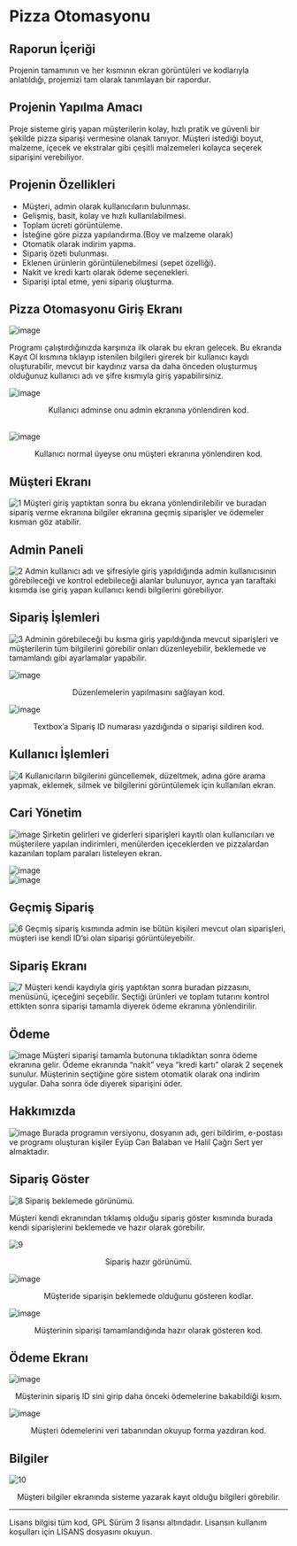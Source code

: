 # Pizza Otomasyonu

## Raporun İçeriği
Projenin tamamının ve her kısmının ekran görüntüleri ve kodlarıyla anlatıldığı, projemizi tam olarak tanımlayan bir rapordur.

## Projenin Yapılma Amacı
Proje sisteme giriş yapan müşterilerin kolay, hızlı pratik ve güvenli bir şekilde pizza siparişi vermesine olanak tanıyor. Müşteri istediği boyut, malzeme, içecek ve ekstralar gibi çeşitli malzemeleri kolayca seçerek siparişini verebiliyor.

## Projenin Özellikleri

* Müşteri, admin olarak kullanıcıların bulunması.
* Gelişmiş, basit, kolay ve hızlı kullanılabilmesi.
* Toplam ücreti görüntüleme.
* İsteğine göre pizza yapılandırma.(Boy ve malzeme olarak)
* Otomatik olarak indirim yapma.
* Sipariş özeti bulunması.
* Eklenen ürünlerin görüntülenebilmesi (sepet özelliği).
* Nakit ve kredi kartı olarak ödeme seçenekleri.
* Siparişi iptal etme, yeni sipariş oluşturma.

## Pizza Otomasyonu Giriş Ekranı
![image](https://user-images.githubusercontent.com/42430554/136610534-00d8a07a-23d3-492b-b39d-dc858c951373.png)

Programı çalıştırdığınızda karşınıza ilk olarak bu ekran gelecek. Bu ekranda Kayıt Ol kısmına tıklayıp istenilen bilgileri girerek bir kullanıcı kaydı oluşturabilir, mevcut bir kaydınız varsa da daha önceden oluşturmuş olduğunuz kullanıcı adı ve şifre kısmıyla giriş yapabilirsiniz.

![image](https://user-images.githubusercontent.com/42430554/136610583-29747aa4-58b5-4e43-90f2-91edf2bd5d86.png)<br/>
<center>Kullanıcı adminse onu admin ekranına yönlendiren kod.</center><br/>

![image](https://user-images.githubusercontent.com/42430554/136610603-70d547a1-6377-499e-b06e-2674e5a08c60.png)
<center>Kullanıcı normal üyeyse onu müşteri ekranına yönlendiren kod.</center>

## Müşteri Ekranı
![1](https://user-images.githubusercontent.com/42430554/136611924-13754391-c8c6-411f-a323-ecc1170ed778.jpg)
Müşteri giriş yaptıktan sonra bu ekrana yönlendirilebilir ve buradan sipariş verme ekranına bilgiler ekranına geçmiş siparişler ve ödemeler kısmıan göz atabilir.

## Admin Paneli
![2](https://user-images.githubusercontent.com/42430554/136611952-bd30d5c5-ab32-4ec4-92e7-e2546239ca0b.jpg)
Admin kullanıcı adı ve şifresiyle giriş yapıldığında admin kullanıcısının görebileceği ve kontrol edebileceği alanlar bulunuyor, ayrıca yan taraftaki kısımda ise giriş yapan kullanıcı kendi bilgilerini görebiliyor.

## Sipariş İşlemleri
![3](https://user-images.githubusercontent.com/42430554/136611999-d9657cdc-165d-45a5-9e7a-1cc4928115c1.jpg)
Adminin görebileceği bu kısma giriş yapıldığında mevcut siparişleri ve müşterilerin tüm bilgilerini görebilir onları düzenleyebilir, beklemede ve tamamlandı gibi ayarlamalar yapabilir.

![image](https://user-images.githubusercontent.com/42430554/136612025-92322353-fc77-40e2-b305-be3c45091f30.png)
<center>Düzenlemelerin yapılmasını sağlayan kod.</center>

![image](https://user-images.githubusercontent.com/42430554/136612040-8a19f876-1300-4972-8b7a-9d8fe00a4386.png)
<center>Textbox’a Sipariş ID numarası yazdığında o siparişi sildiren kod.</center>

## Kullanıcı İşlemleri
![4](https://user-images.githubusercontent.com/42430554/136612078-e7cc7c75-4661-4332-bf4c-b473a59bdc7c.jpg)
Kullanıcıların bilgilerini güncellemek, düzeltmek, adına göre arama yapmak, eklemek, silmek ve bilgilerini görüntülemek için kullanılan ekran.

## Cari Yönetim
![image](https://user-images.githubusercontent.com/42430554/136612114-191c7378-ba12-4e84-afe3-b2118a5778cb.png)
Şirketin gelirleri ve giderleri siparişleri kayıtlı olan kullanıcıları ve müşterilere yapılan indirimleri, menülerden içeceklerden ve pizzalardan kazanılan toplam paraları listeleyen ekran.

![image](https://user-images.githubusercontent.com/42430554/136612122-674e2002-3bfe-4d56-964f-2f85f5569b2e.png)
<br/>
![image](https://user-images.githubusercontent.com/42430554/136612129-20ce5a83-0e46-4162-902c-adb9faa3b141.png)


## Geçmiş Sipariş
![6](https://user-images.githubusercontent.com/42430554/136612154-4352eaac-f543-4372-881e-3a8e58da12c1.jpg)
Geçmiş sipariş kısmında admin ise bütün kişileri mevcut olan siparişleri, müşteri ise kendi ID’si olan siparişi görüntüleyebilir.

## Sipariş Ekranı
![7](https://user-images.githubusercontent.com/42430554/136612211-091bfe96-dc38-45cd-9604-293f4ba799b0.jpg)
Müşteri kendi kaydıyla giriş yaptıktan sonra buradan pizzasını, menüsünü, içeceğini seçebilir. Seçtiği ürünleri ve toplam tutarını kontrol ettikten sonra siparişi tamamla diyerek ödeme ekranına yönlendirilir.

## Ödeme
![image](https://user-images.githubusercontent.com/42430554/136612233-a07903f1-1fb5-40dd-893e-510da8aea399.png)
Müşteri siparişi tamamla butonuna tıkladıktan sonra ödeme ekranına gelir. Ödeme ekranında “nakit” veya “kredi kartı” olarak 2 seçenek sunulur. Müşterinin seçtiğine göre sistem otomatik olarak ona indirim uygular. Daha sonra öde diyerek siparişini öder.

## Hakkımızda
![image](https://user-images.githubusercontent.com/42430554/136612260-6b58374a-4076-4619-9770-5dfabcf585a1.png)
Burada programın versiyonu, dosyanın adı, geri bildirim, e-postası ve programı oluşturan kişiler Eyüp Can Balaban ve Halil Çağrı Sert yer almaktadır.

## Sipariş Göster
![8](https://user-images.githubusercontent.com/42430554/136612306-f80cb69f-0320-43fa-98dc-3335b4dd08ef.jpg)
Sipariş beklemede görünümü.

Müşteri kendi ekranından tıklamış olduğu sipariş göster kısmında burada kendi siparişlerini beklemede ve hazır olarak görebilir.

![9](https://user-images.githubusercontent.com/42430554/136612337-505bae41-6c84-4e5f-b913-a16c23fb892b.jpg)
<center>Sipariş hazır görünümü.</center>

![image](https://user-images.githubusercontent.com/42430554/136612359-a2cd92d0-9ed7-4e62-90b1-9a70828fa313.png)
<center>Müşteride siparişin beklemede olduğunu gösteren kodlar.</center>

![image](https://user-images.githubusercontent.com/42430554/136612370-5e46d3be-2d94-492c-99e3-a68a115788e1.png)
<center>Müşterinin siparişi tamamlandığında hazır olarak gösteren kod.</center>

## Ödeme Ekranı
![image](https://user-images.githubusercontent.com/42430554/136612388-086d42e9-b68a-41de-9bd8-aa32910a8857.png)
<center>Müşterinin sipariş ID sini girip daha önceki ödemelerine bakabildiği kısım.</center>

![image](https://user-images.githubusercontent.com/42430554/136612397-b2c6fa82-a816-4bfc-8a9c-ace4462b5c77.png)
<center>Müşteri ödemelerini veri tabanından okuyup forma yazdıran kod.</center>

## Bilgiler
![10](https://user-images.githubusercontent.com/42430554/136612426-88d04898-b9d8-4f3a-b196-ed7f3573f891.jpg)
<center>Müşteri bilgiler ekranında sisteme yazarak kayıt olduğu bilgileri görebilir.</center>


<hr/>
<p/>
Lisans bilgisi tüm kod, GPL Sürüm 3 lisansı altındadır. Lisansın kullanım koşulları için LİSANS dosyasını okuyun.
